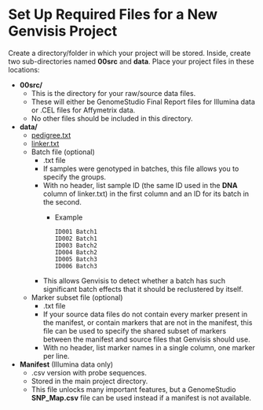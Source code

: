 # Set Up Required Files for a New Genvisis Project 

Create a directory/folder in which your project will be stored. Inside, create two sub-directories named **00src** and **data**.
Place your project files in these locations:

* **00src/** 
    * This is the directory for your raw/source data files.
    * These will either be GenomeStudio Final Report files for Illumina data or .CEL files for Affymetrix data.
    * No other files should be included in this directory.
* **data/**
  * [pedigree.txt](../#/documentation/GetStarted--set-up-pedigree-and-linker)
  * [linker.txt ](../#/documentation/GetStarted--set-up-pedigree-and-linker)
  * Batch file (optional)
      * .txt file
      * If samples were genotyped in batches, this file allows you to specify the groups.
      * With no header, list sample ID (the same ID used in the **DNA** column of linker.txt) in the first column and an ID for its batch in the second.
        * Example
    
              ID001 Batch1
              ID002 Batch1
              ID003 Batch2
              ID004 Batch2
              ID005 Batch3
              ID006 Batch3

     * This allows Genvisis to detect whether a batch has such significant batch effects that it should be reclustered by itself.
  * Marker subset file (optional)
     * .txt file
     * If your source data files do not contain every marker present in the manifest, or contain markers that are not in
    the manifest, this file can be used to specify the shared subset of markers between the manifest and source files that Genvisis should use.
     * With no header, list marker names in a single column, one marker per line.
* **Manifest** (Illumina data only)
    * .csv version with probe sequences.
    * Stored in the main project directory.
    * This file unlocks many important features, but a GenomeStudio **SNP_Map.csv** file can be used instead if a manifest is not available.
